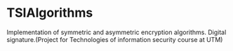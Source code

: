 # TSIAlgorithms
Implementation of symmetric and asymmetric encryption algorithms. Digital signature.(Project for Technologies of information security course at UTM)
